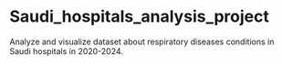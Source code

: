 # Saudi_hospitals_analysis_project
Analyze and visualize dataset about respiratory diseases conditions in Saudi hospitals in 2020-2024.
